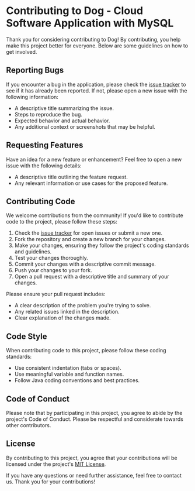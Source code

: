 # Contributing to Dog - Cloud Software Application with MySQL

Thank you for considering contributing to Dog! By contributing, you help make this project better for everyone. Below are some guidelines on how to get involved.

## Reporting Bugs

If you encounter a bug in the application, please check the [issue tracker](https://github.com/jooncybertest/dog/issues) to see if it has already been reported. If not, please open a new issue with the following information:
- A descriptive title summarizing the issue.
- Steps to reproduce the bug.
- Expected behavior and actual behavior.
- Any additional context or screenshots that may be helpful.

## Requesting Features

Have an idea for a new feature or enhancement? Feel free to open a new issue with the following details:
- A descriptive title outlining the feature request.
- Any relevant information or use cases for the proposed feature.

## Contributing Code

We welcome contributions from the community! If you'd like to contribute code to the project, please follow these steps:
1. Check the [issue tracker](https://github.com/jooncybertest/dog/issues) for open issues or submit a new one.
2. Fork the repository and create a new branch for your changes.
3. Make your changes, ensuring they follow the project's coding standards and guidelines.
4. Test your changes thoroughly.
5. Commit your changes with a descriptive commit message.
6. Push your changes to your fork.
7. Open a pull request with a descriptive title and summary of your changes.

Please ensure your pull request includes:
- A clear description of the problem you're trying to solve.
- Any related issues linked in the description.
- Clear explanation of the changes made.

## Code Style

When contributing code to this project, please follow these coding standards:
- Use consistent indentation (tabs or spaces).
- Use meaningful variable and function names.
- Follow Java coding conventions and best practices.

## Code of Conduct

Please note that by participating in this project, you agree to abide by the project's Code of Conduct. Please be respectful and considerate towards other contributors.

## License

By contributing to this project, you agree that your contributions will be licensed under the project's [MIT License](LICENSE.md).

If you have any questions or need further assistance, feel free to contact us. Thank you for your contributions!
